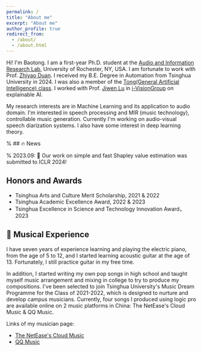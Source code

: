 ```yaml
---
permalink: /
title: "About me"
excerpt: "About me"
author_profile: true
redirect_from: 
  - /about/
  - /about.html
---
```


Hi! I'm Baotong. I am a first-year Ph.D. student at the [Audio and Information Research Lab](https://labsites.rochester.edu/air/), University of Rochester, NY, USA. I am fortunate to work with Prof. [Zhiyao Duan](https://hajim.rochester.edu/ece/sites/zduan/). 
I received my B.E. Degree in Automation from Tsinghua University in 2024. I was also a member of the [Tong(General Artificial Intelligence) class](https://tongclass.ac.cn/author/baotong-tian/). I worked with Prof. [Jiwen Lu](http://ivg.au.tsinghua.edu.cn/Jiwen_Lu/) in [i-VisionGroup](http://ivg.au.tsinghua.edu.cn/) on explainable AI.

My research interests are in Machine Learning and its application to audio domain. I'm interested in speech processing and MIR (music technology), controllable music generation. Currently I'm working on audio-visual speech diarization systems. I also have some interest in deep learning theory.

% ## 🔥 News

% 2023.09: 🎉 Our work on simple and fast Shapley value estimation was submitted to ICLR 2024!

## Honors and Awards

- Tsinghua Arts and Culture Merit Scholarship, 2021 & 2022
- Tsinghua Academic Excellence Award, 2022 & 2023
- Tsinghua Excellence in Science and Technology Innovation Award， 2023
  
## 🎼 Musical Experience

I have seven years of experience learning and playing the electric piano, from the age of 5 to 12, and I started learning acoustic guitar at the age of 13. Fortunately, I still practice guitar in my free time.

In addition, I started writing my own pop songs in high school and taught myself music arrangement and mixing in college to try to produce my compositions. I've been selected to join Tsinghua University's Music Dream Programme for the Class of 2021-2022, which is designed to nurture and develop campus musicians. Currently, four songs I produced using logic pro are available online on 2 music platforms in China: The NetEase's Cloud Music & QQ Music.

Links of my musician page:

- [The NetEase's Cloud Music](https://music.163.com/#/artist?id=46787439&userid=258166682)
- [QQ Music](https://y.qq.com/n/ryqq/singer/002MQd2E1rAROe)
